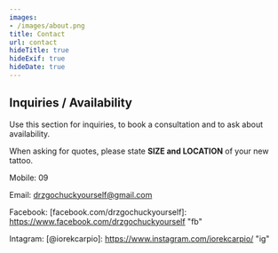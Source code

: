 ```yaml
---
images:
- /images/about.png
title: Contact
url: contact
hideTitle: true
hideExif: true
hideDate: true
---
```


## Inquiries / Availability
Use this section for inquiries, to book a consultation and to ask about availability.

When asking for quotes, please state <strong>SIZE and LOCATION</strong> of your new tattoo.


Mobile:
09

Email:
[drzgochuckyourself@gmail.com](mailto:drzgochuckyourself@gmail.com)

Facebook:
[facebook.com/drzgochuckyourself]: https://www.facebook.com/drzgochuckyourself "fb"

Intagram:
[@iorekcarpio]: https://www.instagram.com/iorekcarpio/ "ig"